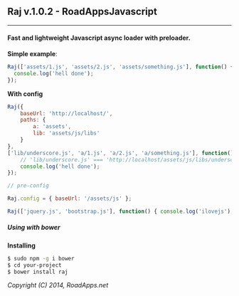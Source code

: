 ## Raj v.1.0.2 - RoadAppsJavascript
---

#### Fast and lightweight Javascript async loader with preloader.



**Simple example**:

```javascript
Raj(['assets/1.js', 'assets/2.js', 'assets/something.js'], function() {
  console.log('hell done');
});
```

**With config**

```javascript
Raj({
	baseUrl: 'http://localhost/',
	paths: {
		a: 'assets',
		lib: 'assets/js/libs'
	}
},
['lib/underscore.js', 'a/1.js', 'a/2.js', 'a/something.js'], function() {
	// 'lib/underscore.js' === 'http://localhost/assets/js/libs/underscore.js'
	console.log('hell done');
});

// pre-config

Raj.config = { baseUrl: '/assets/js' };

Raj(['jquery.js', 'bootstrap.js'], function() { console.log('ilovejs'); });

```

##### Using with bower

**Installing**
```bash
$ sudo npm -g i bower
$ cd your-project
$ bower install raj
```

*Copyright (C) 2014, RoadApps.net*
